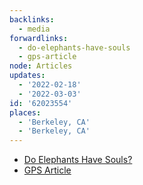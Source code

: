 ```yaml
---
backlinks:
  - media
forwardlinks:
  - do-elephants-have-souls
  - gps-article
node: Articles
updates:
  - '2022-02-18'
  - '2022-03-03'
id: '62023554'
places:
  - 'Berkeley, CA'
  - 'Berkeley, CA'
---
```

- [Do Elephants Have Souls?](do-elephants-have-souls.md)
- [GPS Article](gps-article.md)
